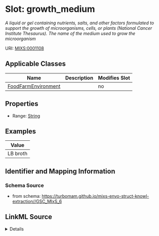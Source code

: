 # Slot: growth_medium


_A liquid or gel containing nutrients, salts, and other factors formulated to support the growth of microorganisms, cells, or plants (National Cancer Institute Thesaurus).  The name of the medium used to grow the microorganism_



URI: [MIXS:0001108](https://w3id.org/mixs/0001108)



<!-- no inheritance hierarchy -->




## Applicable Classes

| Name | Description | Modifies Slot |
| --- | --- | --- |
[FoodFarmEnvironment](FoodFarmEnvironment.md) |  |  no  |







## Properties

* Range: [String](String.md)






## Examples

| Value |
| --- |
| LB broth |

## Identifier and Mapping Information







### Schema Source


* from schema: https://turbomam.github.io/mixs-envo-struct-knowl-extraction//GSC_MIxS_6




## LinkML Source

<details>
```yaml
name: growth_medium
description: A liquid or gel containing nutrients, salts, and other factors formulated
  to support the growth of microorganisms, cells, or plants (National Cancer Institute
  Thesaurus).  The name of the medium used to grow the microorganism
title: growth medium
notes:
- growth
examples:
- value: LB broth
from_schema: https://turbomam.github.io/mixs-envo-struct-knowl-extraction//GSC_MIxS_6
rank: 1000
slot_uri: MIXS:0001108
multivalued: false
alias: growth_medium
domain_of:
- FoodFarmEnvironment
range: string
required: false
recommended: false

```
</details>